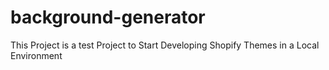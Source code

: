 # background-generator
This Project is a test Project to Start Developing Shopify Themes in a Local Environment 
